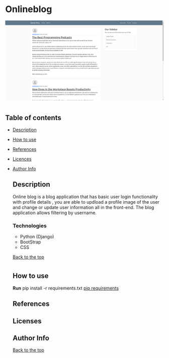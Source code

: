 # Onlineblog

![alt text](OnlineBlog..png)

#
## Table of contents
- [Description](description)
- [How to use](how-to-use)
- [References](references)
- [Licences](licenses)
- [Author Info](author-info)

  ## Description
  Online blog is a blog application that has basic user login functionality with profile details , you are able to updload a profile image of the user and change or update user information all in the front-end.
  The blog application allows filtering by username.

  ### Technologies
  + Python (Django)
  + BootStrap
  + CSS
 
  [Back to the top](#onlineblog)
  #

  ## How to use
  **Run** pip install -r requirements.txt
  [pip requirements](/requirements.txt)

  ## References

  ## Licenses

  ## Author Info

  [Back to the top](#onlineblog)
   
